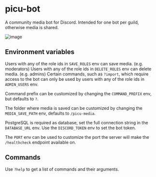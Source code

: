 # picu-bot

A community media bot for Discord.
Intended for one bot per guild, otherwise media is shared.

![image](https://github.com/user-attachments/assets/8dfb43b5-c04e-4ec3-9ccf-f5266a61e71b)


## Environment variables

Users with any of the role ids in `SAVE_ROLES` env can save media. (e.g. moderators)
Users with any of the role ids in `DELETE_ROLES` env can delete media. (e.g. admins)
Certain commands, such as `?import`, which require access to the bot can only be used by users with any of the role ids in `ADMIN_USERS` env.

Command prefix can be customized by changing the `COMMAND_PREFIX` env, but defaults to `?`.

The folder where media is saved can be customized by changing the `MEDIA_SAVE_PATH` env, defaults to `/picu-media`.

PostgreSQL is required as database, set the full connection string in the `DATABASE_URL` env.
Use the `DISCORD_TOKEN` env to set the bot token.

The `PORT` env can be used to customize the port the server will make the `/healthcheck` endpoint available on.


## Commands

Use `?help` to get a list of commands and their arguments.
